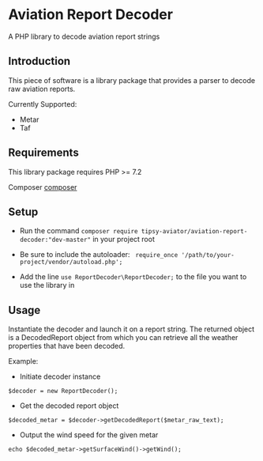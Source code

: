 Aviation Report Decoder
=================

A PHP library to decode aviation report strings

Introduction
------------

This piece of software is a library package that provides a parser to decode raw aviation reports.

Currently Supported:

- Metar
- Taf

Requirements
------------

This library package requires PHP >= 7.2

Composer [composer](http://getcomposer.org)

Setup
-----

- Run the command ```composer require tipsy-aviator/aviation-report-decoder:"dev-master"``` in your project root

- Be sure to include the autoloader: ``` require_once '/path/to/your-project/vendor/autoload.php';```

- Add the line ```use ReportDecoder\ReportDecoder;``` to the file you want to use the library in

Usage
-----

Instantiate the decoder and launch it on a report string.
The returned object is a DecodedReport object from which you can retrieve all the weather properties that have been decoded.

Example:

- Initiate decoder instance

```$decoder = new ReportDecoder();```

- Get the decoded report object

```$decoded_metar = $decoder->getDecodedReport($metar_raw_text);```

- Output the wind speed for the given metar

```echo $decoded_metar->getSurfaceWind()->getWind();```
